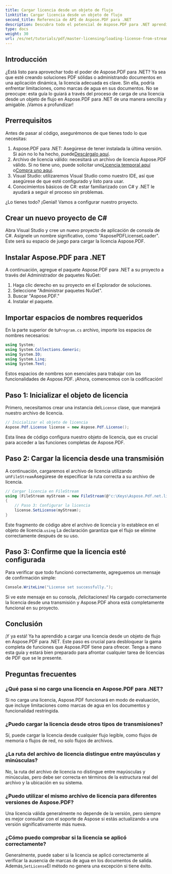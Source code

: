 ```yaml
---
title: Cargar licencia desde un objeto de flujo
linktitle: Cargar licencia desde un objeto de flujo
second_title: Referencia de API de Aspose.PDF para .NET
description: Descubra todo el potencial de Aspose.PDF para .NET aprendiendo a cargar una licencia desde una secuencia. Esta guía completa ofrece instrucciones paso a paso.
type: docs
weight: 30
url: /es/net/tutorials/pdf/master-licensing/loading-license-from-stream-object/
---
```

## Introducción

¿Está listo para aprovechar todo el poder de Aspose.PDF para .NET? Ya sea que esté creando soluciones PDF sólidas o administrando documentos en una aplicación dinámica, la licencia adecuada es clave. Sin ella, podría enfrentar limitaciones, como marcas de agua en sus documentos. No se preocupe: esta guía lo guiará a través del proceso de carga de una licencia desde un objeto de flujo en Aspose.PDF para .NET de una manera sencilla y amigable. ¡Vamos a profundizar!

## Prerrequisitos

Antes de pasar al código, asegurémonos de que tienes todo lo que necesitas:

1.  Aspose.PDF para .NET: Asegúrese de tener instalada la última versión. Si aún no lo ha hecho, puede[Descárgalo aquí](https://releases.aspose.com/pdf/net/).
2.  Archivo de licencia válido: necesitará un archivo de licencia Aspose.PDF válido. Si no tiene uno, puede solicitar uno[Licencia temporal aquí](https://purchase.aspose.com/temporary-license/) o[Compra uno aquí](https://purchase.aspose.com/buy).
3. Visual Studio: utilizaremos Visual Studio como nuestro IDE, así que asegúrese de que esté configurado y listo para usar.
4. Conocimientos básicos de C#: estar familiarizado con C# y .NET le ayudará a seguir el proceso sin problemas.

¿Lo tienes todo? ¡Genial! Vamos a configurar nuestro proyecto.

## Crear un nuevo proyecto de C#

Abra Visual Studio y cree un nuevo proyecto de aplicación de consola de C#. Asígnele un nombre significativo, como "AsposePDFLicenseLoader". Este será su espacio de juego para cargar la licencia Aspose.PDF.

## Instalar Aspose.PDF para .NET

A continuación, agregue el paquete Aspose.PDF para .NET a su proyecto a través del Administrador de paquetes NuGet:

1. Haga clic derecho en su proyecto en el Explorador de soluciones.
2. Seleccione "Administrar paquetes NuGet".
3. Buscar "Aspose.PDF."
4. Instalar el paquete.

## Importar espacios de nombres requeridos

 En la parte superior de tu`Program.cs` archivo, importe los espacios de nombres necesarios:

```csharp
using System;
using System.Collections.Generic;
using System.IO;
using System.Linq;
using System.Text;
```

Estos espacios de nombres son esenciales para trabajar con las funcionalidades de Aspose.PDF. ¡Ahora, comencemos con la codificación!

## Paso 1: Inicializar el objeto de licencia

 Primero, necesitamos crear una instancia del`License` clase, que manejará nuestro archivo de licencia.

```csharp
// Inicializar el objeto de licencia
Aspose.Pdf.License license = new Aspose.Pdf.License();
```

Esta línea de código configura nuestro objeto de licencia, que es crucial para acceder a las funciones completas de Aspose.PDF.

## Paso 2: Cargar la licencia desde una transmisión

 A continuación, cargaremos el archivo de licencia utilizando un`FileStream`Asegúrese de especificar la ruta correcta a su archivo de licencia.

```csharp
// Cargar licencia en FileStream
using (FileStream myStream = new FileStream(@"c:\Keys\Aspose.Pdf.net.lic", FileMode.Open))
{
    // Paso 3: Configurar la licencia
    license.SetLicense(myStream);
}
```

 Este fragmento de código abre el archivo de licencia y lo establece en el objeto de licencia.`using` La declaración garantiza que el flujo se elimine correctamente después de su uso.

## Paso 3: Confirme que la licencia esté configurada

Para verificar que todo funcionó correctamente, agreguemos un mensaje de confirmación simple:

```csharp
Console.WriteLine("License set successfully.");
```

Si ve este mensaje en su consola, ¡felicitaciones! Ha cargado correctamente la licencia desde una transmisión y Aspose.PDF ahora está completamente funcional en su proyecto.

## Conclusión

¡Y ya está! Ya ha aprendido a cargar una licencia desde un objeto de flujo en Aspose.PDF para .NET. Este paso es crucial para desbloquear la gama completa de funciones que Aspose.PDF tiene para ofrecer. Tenga a mano esta guía y estará bien preparado para afrontar cualquier tarea de licencias de PDF que se le presente.

## Preguntas frecuentes

### ¿Qué pasa si no cargo una licencia en Aspose.PDF para .NET?  
Si no carga una licencia, Aspose.PDF funcionará en modo de evaluación, que incluye limitaciones como marcas de agua en los documentos y funcionalidad restringida.

### ¿Puedo cargar la licencia desde otros tipos de transmisiones?  
Sí, puede cargar la licencia desde cualquier flujo legible, como flujos de memoria o flujos de red, no solo flujos de archivos.

### ¿La ruta del archivo de licencia distingue entre mayúsculas y minúsculas?  
No, la ruta del archivo de licencia no distingue entre mayúsculas y minúsculas, pero debe ser correcta en términos de la estructura real del archivo y la ubicación en su sistema.

### ¿Puedo utilizar el mismo archivo de licencia para diferentes versiones de Aspose.PDF?  
Una licencia válida generalmente no depende de la versión, pero siempre es mejor consultar con el soporte de Aspose si estás actualizando a una versión significativamente más nueva.

### ¿Cómo puedo comprobar si la licencia se aplicó correctamente?  
 Generalmente, puede saber si la licencia se aplicó correctamente al verificar la ausencia de marcas de agua en los documentos de salida. Además,`SetLicense`El método no genera una excepción si tiene éxito.